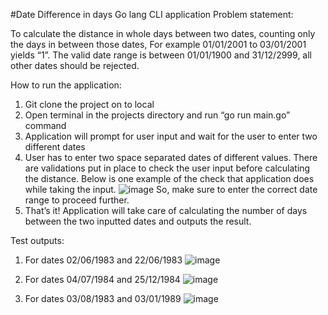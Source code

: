 #Date Difference in days Go lang CLI application
Problem statement:

To calculate the distance in whole days between two dates, counting only the days in between those dates, For example 01/01/2001 to 03/01/2001 yields “1”. The valid date range is between 01/01/1900 and 31/12/2999, all other dates should be rejected.

How to run the application:

1.	Git clone the project on to local 
2.	Open terminal in the projects directory and run “go run main.go” command
3.	Application will prompt for user input and wait for the user to enter two different dates
4.	User has to enter two space separated dates of different values. There are validations put in place to check the user input before calculating the distance. 
Below is one example of the check that application does while taking the input.
![image](https://user-images.githubusercontent.com/26626292/155014704-68903043-31e3-4c14-b2e7-c366d28da979.png)
  So, make sure to enter the correct date range to proceed further.
5.	That’s it! Application will take care of calculating the number of days between the two inputted dates and outputs the result.

Test outputs:
1.	For dates 02/06/1983 and 22/06/1983
 ![image](https://user-images.githubusercontent.com/26626292/155014717-beba96ad-663b-40b0-8eda-f2137d035da1.png)


2.	For dates 04/07/1984 and 25/12/1984
 ![image](https://user-images.githubusercontent.com/26626292/155014732-22e401b6-16b2-4d18-83d5-70ca83a7686a.png)


3.	For dates 03/08/1983 and 03/01/1989
 ![image](https://user-images.githubusercontent.com/26626292/155014744-928e5bbc-5c4d-4db4-b4ef-ddf7d365ca41.png)



